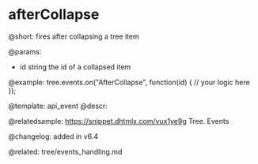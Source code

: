 afterCollapse
=============

@short: fires after collapsing a tree item

@params:

- id       string      the id of a collapsed item


@example:
tree.events.on("AfterCollapse", function(id) {
    // your logic here
});


@template: api_event
@descr:

@relatedsample: https://snippet.dhtmlx.com/vux1ye9g	Tree. Events

@changelog: added in v6.4

@related: tree/events_handling.md